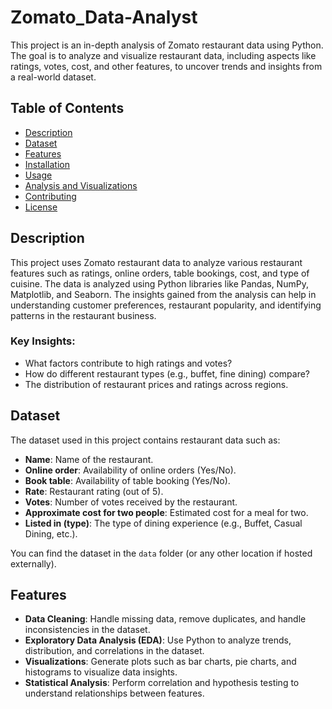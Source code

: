 # Zomato_Data-Analyst

This project is an in-depth analysis of Zomato restaurant data using Python. The goal is to analyze and visualize restaurant data, including aspects like ratings, votes, cost, and other features, to uncover trends and insights from a real-world dataset.

## Table of Contents
- [Description](#description)
- [Dataset](#dataset)
- [Features](#features)
- [Installation](#installation)
- [Usage](#usage)
- [Analysis and Visualizations](#analysis-and-visualizations)
- [Contributing](#contributing)
- [License](#license)

## Description

This project uses Zomato restaurant data to analyze various restaurant features such as ratings, online orders, table bookings, cost, and type of cuisine. The data is analyzed using Python libraries like Pandas, NumPy, Matplotlib, and Seaborn. The insights gained from the analysis can help in understanding customer preferences, restaurant popularity, and identifying patterns in the restaurant business.

### Key Insights:
- What factors contribute to high ratings and votes?
- How do different restaurant types (e.g., buffet, fine dining) compare?
- The distribution of restaurant prices and ratings across regions.

## Dataset

The dataset used in this project contains restaurant data such as:
- **Name**: Name of the restaurant.
- **Online order**: Availability of online orders (Yes/No).
- **Book table**: Availability of table booking (Yes/No).
- **Rate**: Restaurant rating (out of 5).
- **Votes**: Number of votes received by the restaurant.
- **Approximate cost for two people**: Estimated cost for a meal for two.
- **Listed in (type)**: The type of dining experience (e.g., Buffet, Casual Dining, etc.).

You can find the dataset in the `data` folder (or any other location if hosted externally).

## Features

- **Data Cleaning**: Handle missing data, remove duplicates, and handle inconsistencies in the dataset.
- **Exploratory Data Analysis (EDA)**: Use Python to analyze trends, distribution, and correlations in the dataset.
- **Visualizations**: Generate plots such as bar charts, pie charts, and histograms to visualize data insights.
- **Statistical Analysis**: Perform correlation and hypothesis testing to understand relationships between features.

